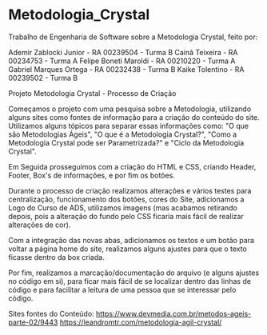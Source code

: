 # Metodologia_Crystal

Trabalho de Engenharia de Software sobre a Metodologia Crystal, feito por:

Ademir Zablocki Junior  - RA 00239504 - Turma B
Cainã Teixeira          - RA 00234753 - Turma A
Felipe Boneti Maroldi   - RA 00210220 - Turma A
Gabriel Marques Ortega  - RA 00232438 - Turma B
Kaike Tolentino         - RA 00239502 - Turma B

Projeto Metodologia Crystal - Processo de Criação

Começamos o projeto com uma pesquisa sobre a Metodologia, utilizando alguns sites como fontes de informação para a criação do conteúdo do site. Utilizamos alguns tópicos para separar essas informações como: "O que são Metodologias Ágeis", "O que é a Metodologia Crystal?", "Como a Metodologia Crystal pode ser Parametrizada?" e "Ciclo da Metodologia Crystal".

Em Seguida prosseguimos com a criação do HTML e CSS, criando Header, Footer, Box's de informações, e por fim os botões.

Durante o processo de criação realizamos alterações e vários testes para centralização, funcionamento dos botões, cores do Site, adicionamos a Logo do Curso de ADS, utilizamos imagens (mas acabamos retirando depois, pois a alteração do fundo pelo CSS ficaria mais fácil de realizar alterações de cor).

Com a integração das novas abas, adicionamos os textos e um botão para voltar a página home do site, realizamos alguns ajustes para que o texto ficasse dentro da box criada.

Por fim, realizamos a marcação/documentação do arquivo (e alguns ajustes no código em si), para ficar mais fácil de se localizar dentro das linhas de código e para facilitar a leitura de uma pessoa que se interessar pelo código.

Sites fontes do Conteúdo: https://www.devmedia.com.br/metodos-ageis-parte-02/9443
                          https://leandromtr.com/metodologia-agil-crystal/
